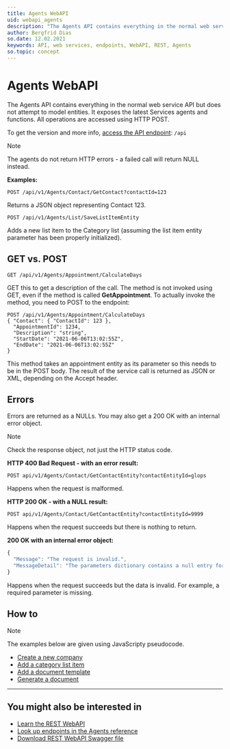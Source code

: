 ```yaml
---
title: Agents WebAPI
uid: webapi_agents
description: "The Agents API contains everything in the normal web service API but does not attempt to model entities."
author: Bergfrid Dias
so.date: 12.02.2021
keywords: API, web services, endpoints, WebAPI, REST, Agents
so.topic: concept
---
```


# Agents WebAPI

The Agents API contains everything in the normal web service API but does not attempt to model entities. It exposes the latest Services agents and functions. All operations are accessed using HTTP POST.

To get the version and more info, [access the API endpoint][7]: `/api`

> [!NOTE]
> The agents do not return HTTP errors - a failed call will return NULL instead.

**Examples:**

```http
POST /api/v1/Agents/Contact/GetContact?contactId=123
```

Returns a JSON object representing Contact 123.

```http
POST /api/v1/Agents/List/SaveListItemEntity
```

Adds a new list item to the Category list (assuming the list item entity parameter has been properly initialized).

## GET vs. POST

`GET /api/v1/Agents/Appointment/CalculateDays`

GET this to get a description of the call. The method is not invoked using GET, even if the method is called **GetAppointment**. To actually invoke the method, you need to POST to the endpoint:

```http
POST /api/v1/Agents/Appointment/CalculateDays
{ "Contact": { "ContactId": 123 },
  "AppointmentId": 1234,
  "Description": "string",
  "StartDate": "2021-06-06T13:02:55Z",
  "EndDate": "2021-06-06T13:02:55Z"
}
```

This method takes an appointment entity as its parameter so this needs to be in the POST body. The result of the service call is returned as JSON or XML, depending on the Accept header.

## Errors

Errors are returned as a NULLs. You may also get a 200 OK with an internal error object.

> [!NOTE]
> Check the response object, not just the HTTP status code.

**HTTP 400 Bad Request - with an error result:**

```http
POST api/v1/Agents/Contact/GetContactEntity?contactEntityId=glops
```

Happens when the request is malformed.

**HTTP 200 OK - with a NULL result:**

```http
POST api/v1/Agents/Contact/GetContactEntity?contactEntityId=9999
```

Happens when the request succeeds but there is nothing to return.

**200 OK with an internal error object:**

```javascript
{
  "Message": "The request is invalid.",
  "MessageDetail": "The parameters dictionary contains a null entry for parameter 'contactEntityId'."
}
```

Happens when the request succeeds but the data is invalid. For example, a required parameter is missing.

## How to

> [!NOTE]
> The examples below are given using JavaScripty pseudocode.

* [Create a new company][2]
* [Add a category list item][3]
* [Add a document template][4]
* [Generate a document][5]

---

## You might also be interested in

* [Learn the REST WebAPI][1]
* [Look up endpoints in the Agents reference][8]
* [Download REST WebAPI Swagger file][6]

<!-- Referenced links -->
[1]: ../rest-webapi/index.md
[2]: ../../../../contact/services/create-contact-webapi-agents.md
[3]: ../../../lists/services/listagent/add-catlist-item-webapi-agents.md
[4]: ../../../../documents/agents-web-api/add-document-template.md
[5]: ../../../../documents/agents-web-api/generate-document.md
[6]: ../../../../assets/downloads/Swagger-v1-Agents.zip
[7]: ../get-webapi-version.md
[8]: ../../../../api-reference/restful/agent/index.md
